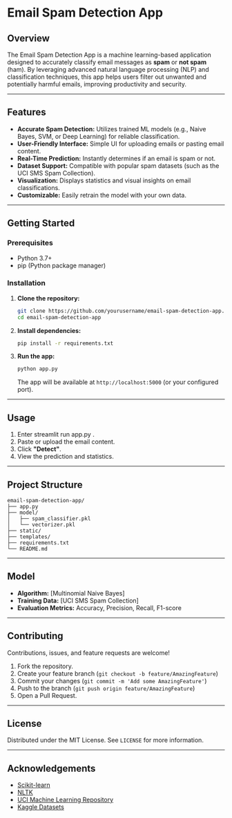 # Email Spam Detection App

## Overview

The Email Spam Detection App is a machine learning-based application designed to accurately classify email messages as **spam** or **not spam** (ham). By leveraging advanced natural language processing (NLP) and classification techniques, this app helps users filter out unwanted and potentially harmful emails, improving productivity and security.

---

## Features

- **Accurate Spam Detection:** Utilizes trained ML models (e.g., Naive Bayes, SVM, or Deep Learning) for reliable classification.
- **User-Friendly Interface:** Simple UI for uploading emails or pasting email content.
- **Real-Time Prediction:** Instantly determines if an email is spam or not.
- **Dataset Support:** Compatible with popular spam datasets (such as the UCI SMS Spam Collection).
- **Visualization:** Displays statistics and visual insights on email classifications.
- **Customizable:** Easily retrain the model with your own data.

---

## Getting Started

### Prerequisites

- Python 3.7+
- pip (Python package manager)

### Installation

1. **Clone the repository:**
   ```bash
   git clone https://github.com/yourusername/email-spam-detection-app.git
   cd email-spam-detection-app
   ```

2. **Install dependencies:**
   ```bash
   pip install -r requirements.txt
   ```

3. **Run the app:**
   ```bash
   python app.py
   ```
   The app will be available at `http://localhost:5000` (or your configured port).

---

## Usage

1. Enter streamlit run app.py .
2. Paste or upload the email content.
3. Click **"Detect"**.
4. View the prediction and statistics.

---

## Project Structure

```
email-spam-detection-app/
├── app.py
├── model/
│   ├── spam_classifier.pkl
│   └── vectorizer.pkl
├── static/
├── templates/
├── requirements.txt
└── README.md
```

---

## Model

- **Algorithm:** [Multinomial Naive Bayes]
- **Training Data:** [UCI SMS Spam Collection]
- **Evaluation Metrics:** Accuracy, Precision, Recall, F1-score

---

## Contributing

Contributions, issues, and feature requests are welcome!

1. Fork the repository.
2. Create your feature branch (`git checkout -b feature/AmazingFeature`)
3. Commit your changes (`git commit -m 'Add some AmazingFeature'`)
4. Push to the branch (`git push origin feature/AmazingFeature`)
5. Open a Pull Request.

---

## License

Distributed under the MIT License. See `LICENSE` for more information.

---

## Acknowledgements

- [Scikit-learn](https://scikit-learn.org/)
- [NLTK](https://www.nltk.org/)
- [UCI Machine Learning Repository](https://archive.ics.uci.edu/)
- [Kaggle Datasets](https://www.kaggle.com/)
